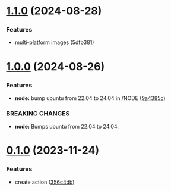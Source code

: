 # [1.1.0](https://github.com/outoforbitdev/docker-base/compare/v1.0.0...v1.1.0) (2024-08-28)


### Features

* multi-platform images ([5dfb381](https://github.com/outoforbitdev/docker-base/commit/5dfb381dc979785e0fe2222c1bd043bc56c374df))

# [1.0.0](https://github.com/outoforbitdev/docker-base/compare/v0.1.0...v1.0.0) (2024-08-26)


### Features

* **node:** bump ubuntu from 22.04 to 24.04 in /NODE ([9a4385c](https://github.com/outoforbitdev/docker-base/commit/9a4385c266daade872624eb6e0b7a1b8af66fd31))


### BREAKING CHANGES

* **node:** Bumps ubuntu from 22.04 to 24.04.

# [0.1.0](https://github.com/outoforbitdev/docker-base/compare/v0.0.1...v0.1.0) (2023-11-24)


### Features

* create action ([356c4db](https://github.com/outoforbitdev/docker-base/commit/356c4db9c9b5fc54b9c14cd1e00d015aab245393))
